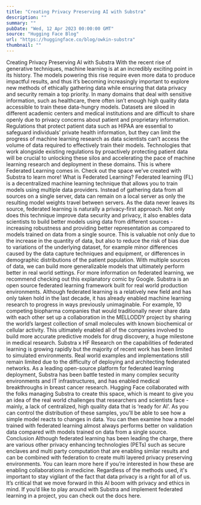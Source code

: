 ```yaml
---
title: "Creating Privacy Preserving AI with Substra"
description: ""
summary: ""
pubDate: "Wed, 12 Apr 2023 00:00:00 GMT"
source: "Hugging Face Blog"
url: "https://huggingface.co/blog/owkin-substra"
thumbnail: ""
---
```


Creating Privacy Preserving AI with Substra
With the recent rise of generative techniques, machine learning is at an incredibly exciting point in its history. The models powering this rise require even more data to produce impactful results, and thus it’s becoming increasingly important to explore new methods of ethically gathering data while ensuring that data privacy and security remain a top priority.
In many domains that deal with sensitive information, such as healthcare, there often isn’t enough high quality data accessible to train these data-hungry models. Datasets are siloed in different academic centers and medical institutions and are difficult to share openly due to privacy concerns about patient and proprietary information. Regulations that protect patient data such as HIPAA are essential to safeguard individuals’ private health information, but they can limit the progress of machine learning research as data scientists can’t access the volume of data required to effectively train their models. Technologies that work alongside existing regulations by proactively protecting patient data will be crucial to unlocking these silos and accelerating the pace of machine learning research and deployment in these domains.
This is where Federated Learning comes in. Check out the space we’ve created with Substra to learn more!
What is Federated Learning?
Federated learning (FL) is a decentralized machine learning technique that allows you to train models using multiple data providers. Instead of gathering data from all sources on a single server, data can remain on a local server as only the resulting model weights travel between servers.
As the data never leaves its source, federated learning is naturally a privacy-first approach. Not only does this technique improve data security and privacy, it also enables data scientists to build better models using data from different sources - increasing robustness and providing better representation as compared to models trained on data from a single source. This is valuable not only due to the increase in the quantity of data, but also to reduce the risk of bias due to variations of the underlying dataset, for example minor differences caused by the data capture techniques and equipment, or differences in demographic distributions of the patient population. With multiple sources of data, we can build more generalizable models that ultimately perform better in real world settings. For more information on federated learning, we recommend checking out this explanatory comic by Google.
Substra is an open source federated learning framework built for real world production environments. Although federated learning is a relatively new field and has only taken hold in the last decade, it has already enabled machine learning research to progress in ways previously unimaginable. For example, 10 competing biopharma companies that would traditionally never share data with each other set up a collaboration in the MELLODDY project by sharing the world’s largest collection of small molecules with known biochemical or cellular activity. This ultimately enabled all of the companies involved to build more accurate predictive models for drug discovery, a huge milestone in medical research.
Substra x HF
Research on the capabilities of federated learning is growing rapidly but the majority of recent work has been limited to simulated environments. Real world examples and implementations still remain limited due to the difficulty of deploying and architecting federated networks. As a leading open-source platform for federated learning deployment, Substra has been battle tested in many complex security environments and IT infrastructures, and has enabled medical breakthroughs in breast cancer research.
Hugging Face collaborated with the folks managing Substra to create this space, which is meant to give you an idea of the real world challenges that researchers and scientists face - mainly, a lack of centralized, high quality data that is ‘ready for AI’. As you can control the distribution of these samples, you’ll be able to see how a simple model reacts to changes in data. You can then examine how a model trained with federated learning almost always performs better on validation data compared with models trained on data from a single source.
Conclusion
Although federated learning has been leading the charge, there are various other privacy enhancing technologies (PETs) such as secure enclaves and multi party computation that are enabling similar results and can be combined with federation to create multi layered privacy preserving environments. You can learn more here if you’re interested in how these are enabling collaborations in medicine.
Regardless of the methods used, it's important to stay vigilant of the fact that data privacy is a right for all of us. It’s critical that we move forward in this AI boom with privacy and ethics in mind.
If you’d like to play around with Substra and implement federated learning in a project, you can check out the docs here.